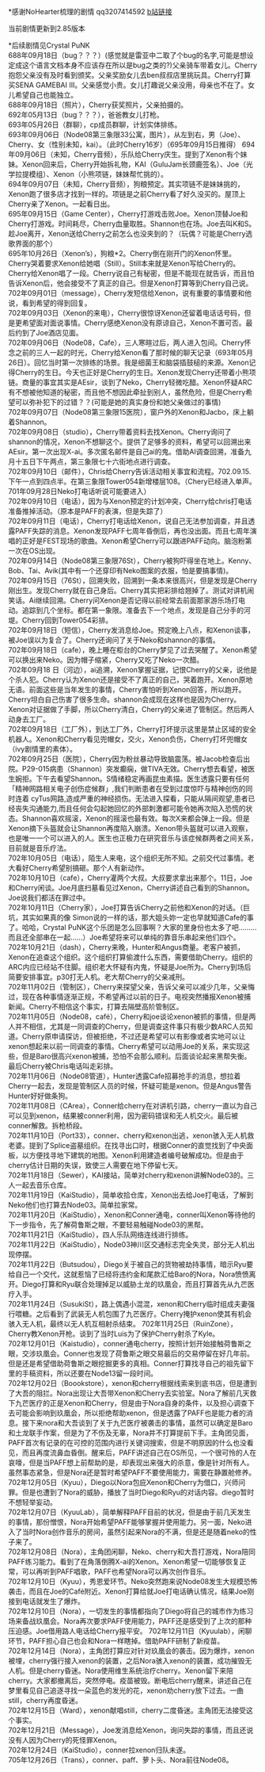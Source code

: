 \*感谢NoHearter梳理的剧情 qq3207414592 [b站链接](http://space.bilibili.com/17435569?share_medium=android&share_source=copy_link&bbid=LxstGCpOeBkuHSxINEg0UWMCMVJgUginfoc&ts=1548688570647)  

当前剧情更新到2.85版本  

\*后续剧情见Crystal PuNK  
688年09月18日（bug？？？）(感觉就是雷亚中二取了个bug的名字,可能是想设定成这个语言文档本身不应该存在所以是bug之类的?)父亲骑车带着女儿。Cherry抱怨父亲没有及时看到颁奖。父亲奖励女儿去ben叔叔店里挑玩具。Cherry打算买SENA GAMEBAI III。父亲感觉小贵。女儿打趣说父亲没用，母亲也不在了。女儿希望自己也能独立。  
688年09月18日（照片），Cherry获奖照片，父亲拍摄的。  
692年05月13日（bug？？？），爸爸教女儿打枪。  
693年05月26日（群聊），cp成员群聊，计划实体排练。  
693年09月06日（Node08第三象限33公寓，图片），从左到右，男（Joe）、Cherry、女（性别未知，kai）。（此时Cherry16岁）（695年09月15日推得） 694年09月06日（未知，Cherry音频），乐队给Cherry庆生。提到了Xenon有个妹妹。Xenon回来后，Cherry开始拆礼物，KAI（GuluJam长颈鹿签名）、Joe（光学拉提模组）、Xenon（小熊项链，妹妹帮忙挑的）。  
694年09月07日（未知，Cherry音频），狗粮预定。其实项链不是妹妹挑的，Xenon跑了很多店才找到一样的。项链是之前Cherry看了好久没买的。屋顶上Cherry亲了Xenon。一起看日出。  
695年09月15日（Game Center），Cherry打游戏击败Joe。Xenon顶替Joe和Cherry打游戏。时间耗尽，Cherry血量取胜。Shannon也在场。Joe去叫K和S。趁Joe离开，Xenon送给Cherry之前怎么也没夹到的？（玩偶？可能是Cherry选歌界面的那个）  
695年10月26日（Xenon’s），狗粮\*2。Cherry倒在刚开门的Xenon怀里。Cherry哭着要求Xenon给她唱（Still）。Still本来就是Xenon写给Cherry的。Cherry给Xenon唱了一段。Cherry说自己有秘密，但是不能现在就告诉，而且怕告诉Xenon后，他会接受不了真正的自己。但是Xenon打算等到Cherry自己说。  
702年09月01日（message），Cherry发短信给Xenon，说有重要的事情要和他说，看到希望的得到回复。  
702年09月03日（Xenon的来电），Cherry很惊讶Xenon还留着电话话号码，但是更希望面对面说事情。Cherry感绝Xenon没有原谅自己，Xenon不置可否。最后约到了Joe酒店见面。  
702年09月06日（Node08，Cafe），三人寒暄过后，两人进入包间。Cherry怀念之前的三人一起的时光，Cherry给Xenon看了那时候的聊天记录（693年05月26日）。回忆当时第一次排练的场景。我是细菌王和脑袋插鼓槌的来源。Xenon记得Cherry的生日。今天也正好是Cherry的生日。Xenon发现Cherry还带着小熊项链。商量的事宜其实是AEsir，谈到了Neko，Cherry轻微吃醋。Xenon怀疑ARC有不想被他知道的秘密，而且他不想因此牵扯到别人，虽然危险，但是Cherry希望可以弥补犯下的过错？？(可能是她的真实身份和她父亲做过的事情)  
702年09月07日（Node08第三象限15医院），窗户外的Xenon和Jacbo，床上躺着Shannon。  
702年09月08日（studio），Cherry带着资料去找Xenon。Cherry询问了shannon的情况，Xenon不想聊这个。提供了足够多的资料，希望可以回溯出来AEsir。第一次出现X-ai。多次匿名邮件是自己ai的鬼。借助AI调查回溯，准备九月十五日下午两点，第三象限七十六街地点进行调查。  
702年09月10日（邮件），Chris给Cherry告诉活动相关事宜和流程。702.09.15.下午一点到四点半。在第三象限Tower054新增楼层108。（Chery已经进入单声。701年09月28日Neko打电话听说可能要进入）  
702年09月10日（电话），因为与Xenon预定的计划冲突，Cherry给chris打电话准备推掉活动。（原本是PAFF的表演，但是失踪了）  
702年09月11日（电话），Cherry打电话给Xenon，说自己无法参加调查，并且透露PAFF失踪的消息。Xenon发现PAFF七周年昏倒后，再也没出面。而且七周年演唱的正好是FEST现场的歌曲。Xenon希望Cherry可以跟进PAFF动向。脑泡粉第一次在OS出现。  
702年09月14日（Node08第三象限76St），Cherry被狗吓得坐在地上。Kenny、Bob、Tai、Avik(其中有一个还穿印有Neko图案的衣服，怕是要搞事情)。  
702年09月15日（76St），回溯失败，回溯到一条本来很高兴，但是发现是Cherry刚出生。发现Cherry就在自己身后。Cherry其实把彩排给翘掉了。测试对讲机闹笑话。Ai继续回溯。Cherry问Xenon是否记得以前经常去前面那家游乐场打电动。追踪到几个坐标。都在第一象限。准备去下一个地点，发现是自己分手的河堤。Cherry回到Tower054彩排。  
702年09月18日（短信），Cherry发消息给Joe。预定晚上八点，和Xenon谈事，被Joe误以为复合了。Cherry还询问了关于Neko和shannon的事情。  
702年09月18日（cafe），晚上睡在柜台的Cherry梦见了过去哭醒了。Xenon希望可以换出来Neko。因为帽子缩紧，Cherry又吃了Neko一次醋。  
702年09月18 日（河边），ai追溯，Xenon掌握证据，记恨Cherry的父亲，说他是个杀人犯。Cherry认为Xenon还是接受不了真正的自己，哭着跑开。Xenon原地无语。前面这些是当年发生的事情，Cherry害怕听到Xenon回答，所以跑开。Cherry坦白自己伤害了很多生命。shannon会成现在这样也是因为Cherry。Xenon对证据做了手脚，所以Cherry清白，Cherry的父亲进了管制区。然后两人动身去工厂。  
702年09月18日（工厂外），到达工厂外，Cherry打坏提示这里是禁止区域的安全机器人。Xenon和Cherry看见兜帽女，交火，Xenon负伤，Cherry打坏兜帽女（ivy剧情里的素体）。  
702年09月25日（医院），Cherry因为粉丝暴动导致脑震荡。被Jacob检查后出院。P29-015病患（Shannon）突发癫痫，做TIVA无效。Cherry想去看望，被医生婉拒。下午去看望Shannon。S情绪稳定再画昆虫素描。医生透露只要有任何「精神网路相关电子创伤症候群」,我们判断患者在受到过度惊吓与精神创伤的同时连着 cyTus网路,造成严重的神经损伤。无法进入探看，只能从隔间观望,患者已经丧失沟通能力,而且任何会勾起她回忆的外部刺激都可能令她再次陷入恐慌的状态。Shannon喜欢摇滚，Xenon的摇滚也最有效。每次X来都会弹上一段。但是Xenon摘下头盔就会让Shannon再度陷入崩溃。Xenon带头盔就可以进入观察，也是唯一一个可以进入的人。医生也正极力在研究音乐与该症候群两者之间关系，目前就是音乐疗法。  
702年10月05日（电话），陌生人来电，这个组织无所不知。之前交代过事情。老大看好Cherry希望别搞砸。那个人有新动作。  
702年10月10日（cafe），Cherry灌两个大叔。大叔要求拿出来那个。11日，Joe和Cherry闲谈。Joe月底扫墓看见过Xenon，Cherry讲述自己看到的Shannon。Joe说我们都活在罪过中。  
702年10月11日（Cherry家），Joe打算告诉Cherry之前他和Xenon的对话。（巨坑，其实如果真的像 Simon说的一样的话，那大姐头妳一定也早就知道Cafe的事了。哈哈，Crystal   PuNK这个乐团是怎么回事啊？大家的里身份也太多了吧………而且还全部串在一起……）Joe希望将来可以单纯的靠音乐串起来他们四个。  
702年10月21日（dash），Cherry来晚，Hunter和Angus商量。老客户被抓，Xenon在追查这个组织。这个组织打算偷渡什么东西，需要借助Cherry。组织的ARC内应已经站不住脚。组织老大怀疑有内鬼，怀疑是Joe所为。Cherry到场后简要安排事宜。p30打无人机。老大帮Cherry的父亲减刑。  
702年11月02日（管制区），Cherry来探望父亲，告诉父亲可以减少几年，父亲悔过，现在各种事情逐渐正规，不希望再过以前的日子。电视突然播报Xenon被捕新闻。Cherry不相信这个事实，打算去隔壁高阶管制区。  
702年11月05日（Node08，café），Cherry和joe谈论xenon被抓的事情，但是两人并不相信，尤其是一同调查的Cherry，但是调查这件事只有极少数ARC人员知道。Cherry原申请探访，但被拒绝，不过还是希望可以有影像或者实地可以让xenon想起来以前一同调查的事情。Cherry希望可以动用Joe的关系，来实现这些，但是Baro很高兴xenon被捕，恐怕不会那么顺利。后面谈论起来黑帮失衡。最后Cherry被Chris电话叫走彩排。  
702年11月06日（Node08管道），Hunter透露Cafe招募抢手的消息，想拉着Cherry一起去，发现是管制区人员的时候，怀疑可能是xenon。但是Angus警告Hunter好好做条狗。  
702年11月08日（CArea），Conner给cherry在对讲机引路，cherry一直以为自己可以见到xenon，结果被conner利用，因为密码错误和无人机交火。最后被conner解救。拆枪桥段。  
702年11月10日（Port33），conner、cherry和xenon出逃，xenon骇入无人机救老婆。提到了Splice盗墓组织。在找寻出口时，根据Conner的直觉找到了中央面板，以方便找寻地下建筑的地图。Xenon利用建造者编号破解成功。但是由于cherry估计日期的失误，致使三人需要在地下停留七天。   
702年11月18日（Sewer），KAI接站，简单对cherry和xenon讲解Node03的。三人一起去音乐仓库。  
702年11月19日（KaiStudio），简单收拾仓库，Xenon出去给Joe打电话，了解到Neko他们也打算去Node03。简单拉家常。  
702年11月20日（KaiStudio），Xenon和Conner通电，conner叫Xenon等待他的下一步指令，先了解荷鲁斯之眼，不要轻易触碰Node03的黑帮。  
702年11月21日（KaiStudio），四人乐队网络连线进行排练。  
702年11月22日（KaiStudio），Node03神川区交通标志完全失灵，部分无人机出现停摆。  
702年11月22日（Butsudou），Diego关于被自己的货物被劫持事情，暗示Ryu要给自己一个交代，这就惹恼了已经将违约金和尾款汇给Baro的Nora，Nora愤愤离开。Diego打算和Ryu联合处理掉足以威胁土龙的玖凰会，而且打算首先从九芒医疗入手。  
702年11月24日（SusukiSt），路上偶遇小混混，xenon和Cherry临时组成夫妻强行喂糖。之后看到了武装无人机包围了九芒医疗。Cherry掩护xenon使其有机会骇入无人机，最终以无人机互相射杀结束。
702年11月25日（RuinZone），Cherry教Xenon开枪。谈到了当时Luis为了保护Cherry射杀了Kyle。  
702年12月01日（Kaistudio），conner通电cherry，按照计划开始接触荷鲁斯之眼，交涉玖凰会。Conner也发现了荷鲁斯之眼交易最后的交易停留在好几年前。但是还是希望借助荷鲁斯之眼挖掘更多的真相。Conner打算找寻自己的祖先留下里的手稿资料，所以还要在Node13留一段时间。  
702年12月02日（Boookstore），xenon和cherry根据线索来到底书店，但是遭到了大吾的阻拦。Nora出现让大吾带Xenon和Cherry去实验室。Nora了解前几天救下九芒医疗的正是Xenon和Cherry，但是由于Nora自身的条件，以及担心调查下去可能会影响到玖凰会，所以拒绝帮助xenon，但是透露了PAFF也是能力者的消息。接下来nora和大吾谈到了关于九芒医疗被袭击的事情，虽然可以确定是Baro和土龙联手作案，但是为了不伤及无辜，Nora并不打算提前下手。主角团见面，PAFF首次有记录的在可控的范围内进行关键词搜索，但是不明原因的什么也没看见，而且再度流鼻血昏倒。醒来后，PAFF讲述自己在OS所见，一个很可怜的人在哀嚎，但是当PAFF想上前帮助的是，却表现出来强大的杀意，像是针对所有人。虽然事态紧急，但是Nora还是暂时希望PAFF不要使用能力，需要在静置舱修养。  
702年12月05日（Kyuu），Diego以Nora包庇Xenon和Cherry为借口，兴师问罪。但是也遭到了Nora的威胁，播放了当时Diego和Ryu的对话内容。diego暂时不想轻举妄动。  
702年12月07日（KyuuLab），简单解释PAFF目前的状况，但是由于前几天发生的事情，那份憎恨，Nora开始希望PAFF能够掌握并使用能力。另一面，Neko进入了当时Nora创作音乐的房间，虽然引起来Nora的不满，但是还是随着neko的性子来了。  
702年12月08日（Nora），主角团闲聊，Neko、cherry和大吾打游戏，Nora陪同PAFF练习能力。看到了在角落倒腾X-ai的Xenon。Xenon希望一切能够恢复正常，可以再听到PAFF唱歌，PAFF也希望Nora可以再次创作音乐。  
702年12月10日（Kyuu），秀恩爱环节。Neko突然跑来说Node08发生大规模恐怖袭击，而且在Joe的Café附近。Xenon打算给就Joe打电话确认情况，结果Joe刚接到电话就发生了爆炸。  
702年12月10日（Nora），一切发生的事情都指向了Diego将自己的城市作为练习场来备战玖凰会。Nora再次要求PAFF使用能力，PAFF还是感受到了上次的那种压迫感。Joe借用路人电话给Cherry报平安。
702年12月11日（Kyuulab），闲聊环节，PAFF担心自己也会和Nora一样瞎掉。借助PAFF研制了新疫苗。  
702年12月14日（Nora），主角团打算应对针对玖凰会的袭击。因为爆炸，xenon被埋，cherry强行接入xenon的装置，之后Nora骇入xenon的装置，成功摧毁无人机。但是cherry昏迷。Nora使用维生系统治疗cherry。Xenon留下来陪cherry。大家都撤离后，突然停电。疫苗被毁。断电后cherry醒来，讲述自己在梦里看见自己追逐寻找一朵蓝色的发光的花，xenon劝cherry放下过去。一曲still，cherry再度昏迷。  
702年12月15日（Ward），xenon献唱still，cherry二度昏迷。主角团无法接受这个事实。  
702年12月21日（Message），Joe发消息给Xenon，询问失踪的事情，而且还说没有人因为Cherry的死怪罪Xenon。  
702年12月24日（KaiStudio），conner拉xenon归队未遂。  
705年12月26日（Trans），conner、paff、萝卜头、Nora前往Node08。  

